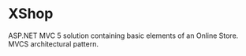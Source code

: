 # XShop
ASP.NET MVC 5 solution containing basic elements of an Online Store. MVCS architectural pattern.
